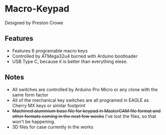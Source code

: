 # Macro-Keypad
Designed by Preston Crowe

Features
---------

* Features 6 programable macro keys
* Controlled by ATMega32u4 burned with Arduino bootloader
* USB Type C, because it is better than everything elese.

Notes
------

* All switches are controlled by Arduino Pro Micro or any clone with the same form factor 
* All of the mechanical key switches are all programed in EAGLE as Cherry MX keys or similar footprint
* ~~Machined aluminium base file for keypad in MasterCAM file format and other formats coming in the next few weeks~~ I've lost the files, so that won't be happening.
* 3D files for case currently in the works
